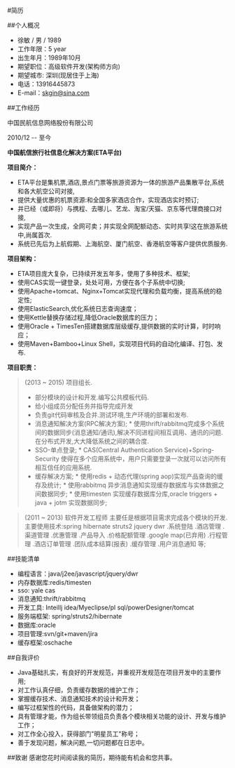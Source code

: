 #简历

##个人概况

* 徐敏 / 男 / 1989
* 工作年限：5 year
* 出生年月：1989年10月
* 期望职位：高级软件开发(架构师方向)
* 期望城市: 深圳(现居住于上海)
* 电话：13916445873
* E-mail：skgin@sina.com


##工作经历 


中国民航信息网络股份有限公司    


2010/12 -- 至今 

**中国航信旅行社信息化解决方案(ETA平台)**

**项目简介：**

* ETA平台是集机票,酒店,景点门票等旅游资源为一体的旅游产品集散平台,系统和各大航空公司对接,
* 提供大量优惠的机票资源:和全国多家酒店合作，实现酒店实时预订;
* 并已经（或即将）与携程、去哪儿、艺龙、淘宝/天猫、京东等代理商接口对接,
* 实现产品一次生成，全网可卖；并实现全网配额动态、实时共享!这在旅游系统中,尚属首次.
* 系统已先后为上航假期、上海航空、厦门航空、香港航空等客户提供优质服务.

**项目架构：**

* ETA项目庞大复杂，已持续开发五年多，使用了多种技术、框架;
* 使用CAS实现一键登录，处处可用，方便在各个子系统中切换;
* 使用Apache+tomcat、Nginx+Tomcat实现代理和负载均衡，提高系统的稳定性;
* 使用ElasticSearch,优化系统日志查询速度；
* 使用Kettle替换存储过程,降低Oracle数据库的压力；
* 使用Oracle + TimesTen搭建数据库层级缓存,提供数据的实时计算，时时响应；
* 使用Maven+Bamboo+Linux Shell，实现项目代码的自动化编译、打包、发布.

**项目职责：**

>(2013 ~ 2015) 项目组长.
>* 部分模块的设计和开发.编写公共模板代码.
>* 给小组成员分配任务并指导完成开发
>* 负责git代码审核及合并.测试环境,生产环境的部署和发布.
>* 消息通知解决方案(RPC解决方案);
	* 使用thrift/rabbitmq完成多个系统间的数据同步(消息通知/通讯),解决不同进程间相互调用、通讯的问题.在分布式开发,大大降低系统之间的耦合度.
>* SSO-单点登录;
	* CAS(Central Authentication Service)+Spring-Security 使得在多个应用系统中，用户只需要登录一次就可以访问所有相互信任的应用系统.
>* 缓存解决方案;
	* 使用redis + 动态代理(spring aop)实现产品查询的缓存及统计;
	* 使用rabbitmq 异步消息通知实现缓存数据库与实体数据之间数据同步;
	* 使用timesten 实现缓存数据库分库,oracle triggers + java + jotm 实现数据同步;

>(2011 ~ 2013) 软件开发工程师 
主要任是根据项目需求完成各个模块的开发.
主要使用技术:spring hibernate struts2 jquery dwr
.系统登陆
.酒店管理
.渠道管理
.优惠管理
.产品导入
.价格配额管理
.google map(已弃用)
.行程管理
.酒店订单管理
.团队成本结算(报表)
.缓存管理
.用户消息通知 等;
>


##技能清单

* 编程语言：java/j2ee/javascript/jquery/dwr
* 内存数据库:redis/timesten
* sso: yale cas
* 消息通知:thrift/rabbitmq
* 开发工具: Inteillj idea/Myeclipse/pl sql/powerDesigner/tomcat
* 服务端框架: spring/struts2/hibernate
* 数据库:oracle
* 项目管理:svn/git+maven/jira
* 缓存框架:oschache


##自我评价

* Java基础扎实，有良好的开发规范，并重视开发规范在项目开发中的主要作用;
* 对工作认真仔细，负责缓存数据的维护工作；
* 掌握缓存技术、消息通知技术的设计和开发； 
* 编写过框架性的代码，具备做架构的潜力；
* 具有管理才能，作为组长带领组员负责各个模块相关功能的设计、开发与维护工作；
* 对工作全心投入，获得部门"明星员工"称号；
* 善于发现问题，解决问题,一切问题都在日志中。


##致谢
感谢您花时间阅读我的简历，期待能有机会和您共事。

<!--
------------------------------------------------------------------------------------------------------------------
  不知不觉在公司已经干了5年了.前三年一直在增删改查之类的,没什么特别.
  三年下来不知不觉也有一些收获.比如类和类的关系,在第一年我只知道用继承;第二年我了解到需要组合;第三年发现还可以委托;
  有时候也会有一些顿悟,比如写过一些架构性代码之后才明白 原来private ,protected,final修饰词用来保护代码中脆弱的模块;
  由于数据也越来越多,数据同步必须异步去做,查询也会变慢,所以要用到缓存.
  项目越来越大,不得把许多模块,拆分成子项目,所以要用统一的登陆系统.
  一次由多线程没有正确shutdown从而导致服务器挂掉.使意识到项目,服务器监控的重要性.
  也有不好地方就是习惯了java那种条条框框的面向对象后,写javascript的面向对象总怪怪的.语言特性方面无法满足,总写不好;
  你技术的高度最主要的是你做的项目的高度决定的，和你平时自学了多少关系不大。
  也就是说你平日的网上的自学最多提高知识面的广度，而技术的高度主要是由你做的产品的特性决定的。
  所以有机会去开发一个好的产品是幸运的，需要机遇。好的产品才养人。 
  技术提高并不需要特别的努力。由于平时的工作内容就是最好的提升材料.  
  技术积累就像一种修行.要一步一个脚印日积月累的改善和提高.
------------------------------------------------加油----------------------------------------------------------------


----------------------------------------------面试整理------------------------------------------------------------------



rpc:大型软件系统开发需要模块化，在分布式系统中，模块化通常是将功能分成不同的远程服务（RPC）来实现。
比如可以用Java RMI、Web Service、Facebook开源的Thrift等一些技术。
同样，在一个大型系统中，服务化之后服务的可维护、可管理、可监控以及高可用、负载均衡等因素同服务本身同样重要;

快速失败，这个在本厂意义重大，很多远程服务调用是在关键路径中，它可以容忍失败，但是不能容忍堵塞
failover，客户端failover支持，并支持自动失效探测及恢复调用
中心化配置及推送功能，所有client在同一时刻配置的一致性，并且client会跟配置中心保持长连
负载均衡策略：支持round robin，least active, consistent hash，或者基于脚本的动态路由策略。这个都是由配置中心来控制
动态启用及停用服务及节点：可以动态启动及停用服务（热发布），由于有推送功能，相对容易实现
跨语言：支持client能使用常见主流语言来访问
版本管理：同一服务可以有不同的版本并存
访问统计及动态运行参数查看：可以对方法级别进行访问统计及实时观察

访问策略

服务框架倾向于直连的方案，即client是直接连接server，而不会增加中间物理上的代理层，服务框架只做中心配置、访问策略、服务发现、配置通知等职责。

路由的特殊需求

通常的服务访问，使用上述round robin等3种策略即可，但是在实际工程实践中，我们发现有些不同的需求。比如计数这样的远程服务，
读操作可随机访问一台远程节点，但写操作需要访问所有的服务节点才能实现。因此我们需要有广播式的访问需求。由于计数服务对实时性和一致性要求较高，
不适合采用异步如Pub/Sub这样方式去实现，因此在 client还需要支持同步的广播调用。

耦合及侵入的矛盾

在设计服务管理系统之前，我们希望不跟一种具体的技术（如Thrift）绑定，比如client和server服务实现方不需要太多关心底层技术。但是在实际实现过程中碰到不少矛盾。

rabbitmq :
erlang 消息机制，高并发，时间检验的高可靠，高性能，集群易扩展，强大的管理功能 ，方便的问题定位支持，


1）String

常用命令：set/get/decr/incr/mget等；

应用场景：String是最常用的一种数据类型，普通的key/value存储都可以归为此类；

实现方式：String在redis内部存储默认就是一个字符串，被redisObject所引用，
当遇到incr、decr等操作时会转成数值型进行计算，此时redisObject的encoding字段为int。

2）Hash

常用命令：hget/hset/hgetall等

应用场景：我们要存储一个用户信息对象数据，其中包括用户ID、用户姓名、年龄和生日，
通过用户ID我们希望获取该用户的姓名或者年龄或者生日；

实现方式：Redis的Hash实际是内部存储的Value为一个HashMap，并提供了直接存取这个Map成员的接口。
如图2所示，Key是用户 ID, value是一个Map。这个Map的key是成员的属性名，value是属性值。这样对数据的修改和存取都可以直接通过其内部Map的 
Key(Redis里称内部Map的key为field), 也就是通过 key(用户ID) + field(属性标签) 就可以操作对应属性数据。当前HashMap的实现有两种方式：
当HashMap的成员比较少时Redis为了节省内存会采用类似一维数组的方式来紧凑存 储，而不会采用真正的HashMap结构，这时对应的value的redisObject的encoding为zipmap，
当成员数量增大时会自动转成 真正的HashMap,此时encoding为ht。

 image
图2 Redis的Hash数据类型

3）List

常用命令：lpush/rpush/lpop/rpop/lrange等；

应用场景：Redis list的应用场景非常多，也是Redis最重要的数据结构之一，比如twitter的关注列表，粉丝列表等都可以用Redis的list结构来实现；

实现方式：Redis list的实现为一个双向链表，即可以支持反向查找和遍历，更方便操作，不过带来了部分额外的内存开销，Redis内部的很多实现，包括发送缓冲队列等也都是用的这个数据结构。

4）Set

常用命令：sadd/spop/smembers/sunion等；

应用场景：Redis set对外提供的功能与list类似是一个列表的功能，特殊之处在于set是可以自动排重的，当你需要存储一个列表数据，又不希望出现重复数据时，
set是一个很好的选择，并且set提供了判断某个成员是否在一个set集合内的重要接口，这个也是list所不能提供的；

实现方式：set 的内部实现是一个 value永远为null的HashMap，实际就是通过计算hash的方式来快速排重的，这也是set能提供判断一个成员是否在集合内的原因。

5）Sorted Set

常用命令：zadd/zrange/zrem/zcard等；

应用场景：Redis sorted set的使用场景与set类似，区别是set不是自动有序的，而sorted set可以通过用户额外提供一个优先级(score)的参数来为成员排序，
并且是插入有序的，即自动排序。当你需要一个有序的并且不重复的集合列表，那么可以选择sorted set数据结构，
比如twitter 的public timeline可以以发表时间作为score来存储，这样获取时就是自动按时间排好序的。

实现方式：Redis sorted set的内部使用HashMap和跳跃表(SkipList)来保证数据的存储和有序，HashMap里放的是成员到score的映射，
而跳跃表里存放的 是所有的成员，排序依据是HashMap里存的score,使用跳跃表的结构可以获得比较高的查找效率，并且在实现上比较简单。

1. 要进行Master-slave配置，出现服务故障时可以支持切换。
2. 在master侧禁用数据持久化，只需在slave上配置数据持久化。
3. 物理内存+虚拟内存不足，这个时候dump一直死着，时间久了机器挂掉。这个情况就是灾难！
4. 当Redis物理内存使用超过内存总容量的3/5时就会开始比较危险了，就开始做swap,内存碎片大
5. 当达到最大内存时，会清空带有过期时间的key，即使key未到过期时间.
6. redis与DB同步写的问题，先写DB，后写redis，因为写内存基本上没有问题 

三、Redis有什么用？只有了解了它有哪些特性，我们在用的时候才能扬长避短，为我们所用：

1. 速度快：使用标准C写，所有数据都在内存中完成，读写速度分别达到10万/20万
2. 持久化：对数据的更新采用Copy-on-write技术，可以异步地保存到磁盘上，主要有两种策略，一是根据时间，更新次数的快照（save 300 10 ）二是基于语句追加方式(Append-only file，aof)
3. 自动操作：对不同数据类型的操作都是自动的，很安全
4. 快速的主--从复制，官方提供了一个数据，Slave在21秒即完成了对Amazon网站10G key set的复制。
5. Sharding技术： 很容易将数据分布到多个Redis实例中，数据库的扩展是个永恒的话题，在关系型数据库中，主要是以添加硬件、以分区为主要技术形式的纵向扩展解决了很多的应用场景，
但随着web2.0、移动互联网、云计算等应用的兴起，这种扩展模式已经不太适合了，所以近年来，像采用主从配置、数据库复制形式的，
Sharding这种技术把负载分布到多个特理节点上去的横向扩展方式用处越来越多。

一、Redis是什么？两句话可以做下概括：

1. 是一个完全开源免费的key-value内存数据库
2. 通常被认为是一个数据结构服务器，主要是因为其有着丰富的数据结构 strings、map、 list、sets、 sorted sets

jotm ： 分布试事务管理(多数据源).
-->
